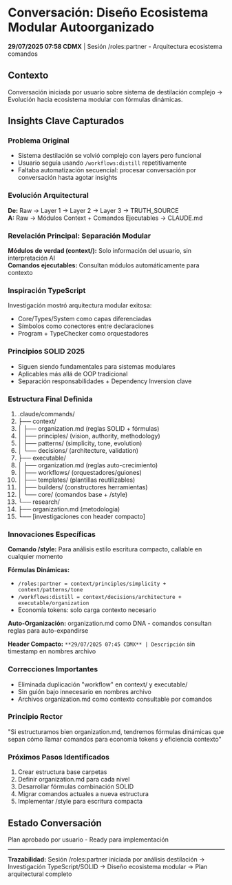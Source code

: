 # Conversación: Diseño Ecosistema Modular Autoorganizado

**29/07/2025 07:58 CDMX** | Sesión /roles:partner - Arquitectura ecosistema comandos

## Contexto
Conversación iniciada por usuario sobre sistema de destilación complejo → Evolución hacia ecosistema modular con fórmulas dinámicas.

## Insights Clave Capturados

### Problema Original
- Sistema destilación se volvió complejo con layers pero funcional
- Usuario seguía usando `/workflows:distill` repetitivamente 
- Faltaba automatización secuencial: procesar conversación por conversación hasta agotar insights

### Evolución Arquitectural
**De:** Raw → Layer 1 → Layer 2 → Layer 3 → TRUTH_SOURCE  
**A:** Raw → Módulos Context + Comandos Ejecutables → CLAUDE.md

### Revelación Principal: Separación Modular
**Módulos de verdad (context/):** Solo información del usuario, sin interpretación AI  
**Comandos ejecutables:** Consultan módulos automáticamente para contexto

### Inspiración TypeScript
Investigación mostró arquitectura modular exitosa:
- Core/Types/System como capas diferenciadas
- Símbolos como conectores entre declaraciones
- Program + TypeChecker como orquestadores

### Principios SOLID 2025
- Siguen siendo fundamentales para sistemas modulares
- Aplicables más allá de OOP tradicional
- Separación responsabilidades + Dependency Inversion clave

### Estructura Final Definida
1. .claude/commands/
2. ├── context/
3. │   ├── organization.md (reglas SOLID + fórmulas)
4. │   ├── principles/ (vision, authority, methodology)
5. │   ├── patterns/ (simplicity, tone, evolution)
6. │   └── decisions/ (architecture, validation)
7. ├── executable/
8. │   ├── organization.md (reglas auto-crecimiento)
9. │   ├── workflows/ (orquestadores/guiones)
10. │   ├── templates/ (plantillas reutilizables)
11. │   ├── builders/ (constructores herramientas)
12. │   └── core/ (comandos base + /style)
13. └── research/
14. ├── organization.md (metodología)
15. └── [investigaciones con header compacto]

### Innovaciones Específicas

**Comando /style:** Para análisis estilo escritura compacto, callable en cualquier momento

**Fórmulas Dinámicas:** 
- `/roles:partner = context/principles/simplicity + context/patterns/tone`
- `/workflows:distill = context/decisions/architecture + executable/organization`
- Economía tokens: solo carga contexto necesario

**Auto-Organización:** organization.md como DNA - comandos consultan reglas para auto-expandirse

**Header Compacto:** `**29/07/2025 07:45 CDMX** | Descripción` sin timestamp en nombres archivo

### Correcciones Importantes
- Eliminada duplicación "workflow" en context/ y executable/
- Sin guión bajo innecesario en nombres archivo
- Archivos organization.md como contexto consultable por comandos

### Principio Rector
"Si estructuramos bien organization.md, tendremos fórmulas dinámicas que sepan cómo llamar comandos para economía tokens y eficiencia contexto"

### Próximos Pasos Identificados
1. Crear estructura base carpetas
2. Definir organization.md para cada nivel
3. Desarrollar fórmulas combinación SOLID
4. Migrar comandos actuales a nueva estructura
5. Implementar /style para escritura compacta

## Estado Conversación
Plan aprobado por usuario - Ready para implementación

---
**Trazabilidad:** Sesión /roles:partner iniciada por análisis destilación → Investigación TypeScript/SOLID → Diseño ecosistema modular → Plan arquitectural completo